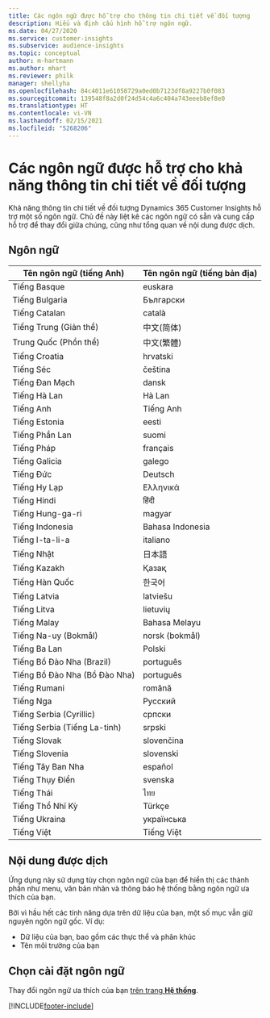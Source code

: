 ```yaml
---
title: Các ngôn ngữ được hỗ trợ cho thông tin chi tiết về đối tượng
description: Hiểu và định cấu hình hỗ trợ ngôn ngữ.
ms.date: 04/27/2020
ms.service: customer-insights
ms.subservice: audience-insights
ms.topic: conceptual
author: m-hartmann
ms.author: mhart
ms.reviewer: philk
manager: shellyha
ms.openlocfilehash: 84c4011e61058729a0ed0b7123df8a9227b0f083
ms.sourcegitcommit: 139548f8a2d0f24d54c4a6c404a743eeeb8ef8e0
ms.translationtype: HT
ms.contentlocale: vi-VN
ms.lasthandoff: 02/15/2021
ms.locfileid: "5268206"
---
```

# <a name="supported-languages-for-audience-insights-capability"></a>Các ngôn ngữ được hỗ trợ cho khả năng thông tin chi tiết về đối tượng

Khả năng thông tin chi tiết về đối tượng Dynamics 365 Customer Insights hỗ trợ một số ngôn ngữ. Chủ đề này liệt kê các ngôn ngữ có sẵn và cung cấp hỗ trợ để thay đổi giữa chúng, cũng như tổng quan về nội dung được dịch.

## <a name="languages"></a>Ngôn ngữ

| Tên ngôn ngữ (tiếng Anh)|  Tên ngôn ngữ (tiếng bản địa) |
| ------------- | ------------- |
| Tiếng Basque | euskara |
| Tiếng Bulgaria | Български |
| Tiếng Catalan | català |
| Tiếng Trung (Giản thể) | 中文(简体) |
| Trung Quốc (Phồn thể) | 中文(繁體) |
| Tiếng Croatia | hrvatski |
| Tiếng Séc | čeština |
| Tiếng Đan Mạch | dansk |
| Tiếng Hà Lan | Hà Lan |
| Tiếng Anh | Tiếng Anh |
| Tiếng Estonia | eesti |
| Tiếng Phần Lan | suomi |
| Tiếng Pháp | français |
| Tiếng Galicia | galego |
| Tiếng Đức | Deutsch |
| Tiếng Hy Lạp | Ελληνικά |
| Tiếng Hindi | हिंदी |
| Tiếng Hung-ga-ri | magyar |
| Tiếng Indonesia | Bahasa Indonesia |
| Tiếng I-ta-li-a | italiano |
| Tiếng Nhật | 日本語 |
| Tiếng Kazakh | Қазақ |
| Tiếng Hàn Quốc | 한국어 |
| Tiếng Latvia | latviešu |
| Tiếng Litva | lietuvių |
| Tiếng Malay | Bahasa Melayu |
| Tiếng Na-uy (Bokmål) | norsk (bokmål) |
| Tiếng Ba Lan | Polski |
| Tiếng Bồ Đào Nha (Brazil) | português |
| Tiếng Bồ Đào Nha (Bồ Đào Nha) | português |
| Tiếng Rumani | română |
| Tiếng Nga | Русский |
| Tiếng Serbia (Cyrillic) | српски |
| Tiếng Serbia (Tiếng La-tinh) | srpski |
| Tiếng Slovak | slovenčina |
| Tiếng Slovenia | slovenski |
| Tiếng Tây Ban Nha | español |
| Tiếng Thụy Điển | svenska |
| Tiếng Thái | ไทย |
| Tiếng Thổ Nhĩ Kỳ | Türkçe |
| Tiếng Ukraina | українська |
| Tiếng Việt | Tiếng Việt |

## <a name="whats-translated"></a>Nội dung được dịch

Ứng dụng này sử dụng tùy chọn ngôn ngữ của bạn để hiển thị các thành phần như menu, văn bản nhãn và thông báo hệ thống bằng ngôn ngữ ưa thích của bạn.

Bởi vì hầu hết các tính năng dựa trên dữ liệu của bạn, một số mục vẫn giữ nguyên ngôn ngữ gốc. Ví dụ:

- Dữ liệu của bạn, bao gồm các thực thể và phân khúc
- Tên môi trường của bạn

## <a name="choose-your-language-settings"></a>Chọn cài đặt ngôn ngữ  

Thay đổi ngôn ngữ ưa thích của bạn [trên trang **Hệ thống**](system.md).


[!INCLUDE[footer-include](../includes/footer-banner.md)]